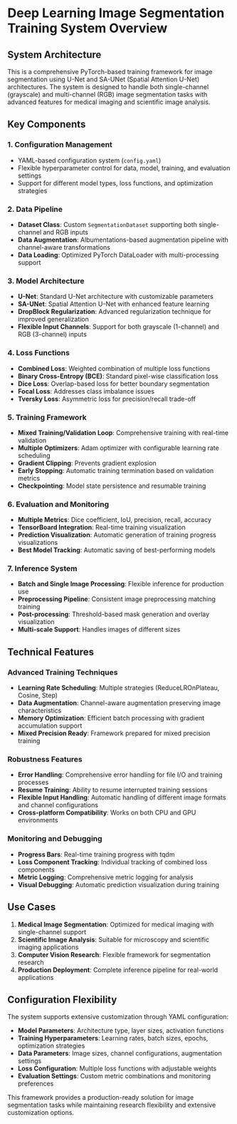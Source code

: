 # Deep Learning Image Segmentation Training System Overview

## System Architecture

This is a comprehensive PyTorch-based training framework for image segmentation using U-Net and SA-UNet (Spatial Attention U-Net) architectures. The system is designed to handle both single-channel (grayscale) and multi-channel (RGB) image segmentation tasks with advanced features for medical imaging and scientific image analysis.

## Key Components

### 1. **Configuration Management**
- YAML-based configuration system (`config.yaml`)
- Flexible hyperparameter control for data, model, training, and evaluation settings
- Support for different model types, loss functions, and optimization strategies

### 2. **Data Pipeline**
- **Dataset Class**: Custom `SegmentationDataset` supporting both single-channel and RGB inputs
- **Data Augmentation**: Albumentations-based augmentation pipeline with channel-aware transformations
- **Data Loading**: Optimized PyTorch DataLoader with multi-processing support

### 3. **Model Architecture**
- **U-Net**: Standard U-Net architecture with customizable parameters
- **SA-UNet**: Spatial Attention U-Net with enhanced feature learning
- **DropBlock Regularization**: Advanced regularization technique for improved generalization
- **Flexible Input Channels**: Support for both grayscale (1-channel) and RGB (3-channel) inputs

### 4. **Loss Functions**
- **Combined Loss**: Weighted combination of multiple loss functions
- **Binary Cross-Entropy (BCE)**: Standard pixel-wise classification loss
- **Dice Loss**: Overlap-based loss for better boundary segmentation
- **Focal Loss**: Addresses class imbalance issues
- **Tversky Loss**: Asymmetric loss for precision/recall trade-off

### 5. **Training Framework**
- **Mixed Training/Validation Loop**: Comprehensive training with real-time validation
- **Multiple Optimizers**: Adam optimizer with configurable learning rate scheduling
- **Gradient Clipping**: Prevents gradient explosion
- **Early Stopping**: Automatic training termination based on validation metrics
- **Checkpointing**: Model state persistence and resumable training

### 6. **Evaluation and Monitoring**
- **Multiple Metrics**: Dice coefficient, IoU, precision, recall, accuracy
- **TensorBoard Integration**: Real-time training visualization
- **Prediction Visualization**: Automatic generation of training progress visualizations
- **Best Model Tracking**: Automatic saving of best-performing models

### 7. **Inference System**
- **Batch and Single Image Processing**: Flexible inference for production use
- **Preprocessing Pipeline**: Consistent image preprocessing matching training
- **Post-processing**: Threshold-based mask generation and overlay visualization
- **Multi-scale Support**: Handles images of different sizes

## Technical Features

### Advanced Training Techniques
- **Learning Rate Scheduling**: Multiple strategies (ReduceLROnPlateau, Cosine, Step)
- **Data Augmentation**: Channel-aware augmentation preserving image characteristics
- **Memory Optimization**: Efficient batch processing with gradient accumulation support
- **Mixed Precision Ready**: Framework prepared for mixed precision training

### Robustness Features
- **Error Handling**: Comprehensive error handling for file I/O and training processes
- **Resume Training**: Ability to resume interrupted training sessions
- **Flexible Input Handling**: Automatic handling of different image formats and channel configurations
- **Cross-platform Compatibility**: Works on both CPU and GPU environments

### Monitoring and Debugging
- **Progress Bars**: Real-time training progress with tqdm
- **Loss Component Tracking**: Individual tracking of combined loss components
- **Metric Logging**: Comprehensive metric logging for analysis
- **Visual Debugging**: Automatic prediction visualization during training

## Use Cases

1. **Medical Image Segmentation**: Optimized for medical imaging with single-channel support
2. **Scientific Image Analysis**: Suitable for microscopy and scientific imaging applications
3. **Computer Vision Research**: Flexible framework for segmentation research
4. **Production Deployment**: Complete inference pipeline for real-world applications

## Configuration Flexibility

The system supports extensive customization through YAML configuration:
- **Model Parameters**: Architecture type, layer sizes, activation functions
- **Training Hyperparameters**: Learning rates, batch sizes, epochs, optimization strategies
- **Data Parameters**: Image sizes, channel configurations, augmentation settings
- **Loss Configuration**: Multiple loss functions with adjustable weights
- **Evaluation Settings**: Custom metric combinations and monitoring preferences

This framework provides a production-ready solution for image segmentation tasks while maintaining research flexibility and extensive customization options.
